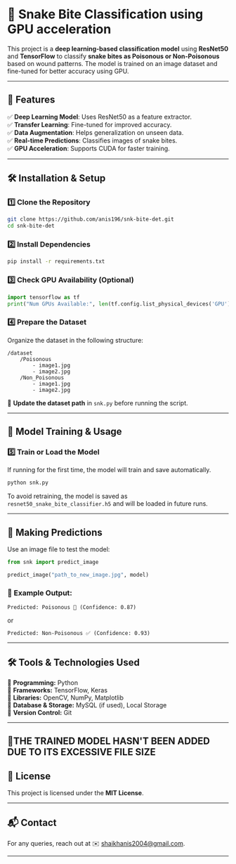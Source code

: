 # 🐍 Snake Bite Classification using GPU acceleration

This project is a **deep learning-based classification model** using **ResNet50** and **TensorFlow** to classify **snake bites as Poisonous or Non-Poisonous** based on wound patterns. The model is trained on an image dataset and fine-tuned for better accuracy using GPU.  

---

## 🚀 Features  
✅ **Deep Learning Model**: Uses ResNet50 as a feature extractor.  
✅ **Transfer Learning**: Fine-tuned for improved accuracy.  
✅ **Data Augmentation**: Helps generalization on unseen data.  
✅ **Real-time Predictions**: Classifies images of snake bites.  
✅ **GPU Acceleration**: Supports CUDA for faster training.  

---

## 🛠️ Installation & Setup  

### 1️⃣ Clone the Repository  
```bash
git clone https://github.com/anis196/snk-bite-det.git
cd snk-bite-det
```

### 2️⃣ Install Dependencies  
```bash
pip install -r requirements.txt
```

### 3️⃣ Check GPU Availability (Optional)  
```python
import tensorflow as tf
print("Num GPUs Available:", len(tf.config.list_physical_devices('GPU')))
```

### 4️⃣ Prepare the Dataset  
Organize the dataset in the following structure:  
```plaintext
/dataset  
    /Poisonous  
        - image1.jpg  
        - image2.jpg  
    /Non_Poisonous  
        - image1.jpg  
        - image2.jpg  
```
🔹 **Update the dataset path** in `snk.py` before running the script.

---

## 🎯 Model Training & Usage  

### 5️⃣ Train or Load the Model  
If running for the first time, the model will train and save automatically.  
```bash
python snk.py
```
To avoid retraining, the model is saved as `resnet50_snake_bite_classifier.h5` and will be loaded in future runs.

---

## 🐍 Making Predictions  
Use an image file to test the model:  
```python
from snk import predict_image

predict_image("path_to_new_image.jpg", model)
```
### **🔹 Example Output:**  
```plaintext
Predicted: Poisonous 🐍 (Confidence: 0.87)
```
or  
```plaintext
Predicted: Non-Poisonous ✅ (Confidence: 0.93)
```

---

## 🛠️ Tools & Technologies Used  
🔹 **Programming:** Python  
🔹 **Frameworks:** TensorFlow, Keras  
🔹 **Libraries:** OpenCV, NumPy, Matplotlib  
🔹 **Database & Storage:** MySQL (if used), Local Storage  
🔹 **Version Control:** Git  

---
## 📍THE TRAINED MODEL HASN'T BEEN ADDED DUE TO ITS EXCESSIVE FILE SIZE

## 📜 License  
This project is licensed under the **MIT License**.  

---

## 📬 Contact  
For any queries, reach out at ✉️ [shaikhanis2004@gmail.com](mailto:shaikhanis2004@gmail.com).  

---
